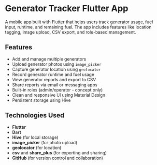 # Generator Tracker Flutter App

A mobile app built with Flutter that helps users track generator usage, fuel input, runtime, and remaining fuel. The app includes features like location tagging, image upload, CSV export, and role-based management.

## Features

- Add and manage multiple generators
- Upload generator photos using `image_picker`
- Capture generator location using `geolocator`
- Record generator runtime and fuel usage
- View generator reports and export to CSV
- Share reports via email or messaging apps
- Built-in roles (admin/operator - concept only)
- Clean and responsive UI using Material Design
- Persistent storage using Hive

## Technologies Used

- **Flutter**
- **Dart**
- **Hive** (for local storage)
- **image_picker** (for photo upload)
- **geolocator** (for location)
- **csv** and **share_plus** (for exporting and sharing)
- **GitHub** (for version control and collaboration)



